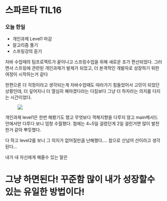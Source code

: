 # 스파르타 TIL16

### 오늘 한일 

- 개인과제 Level1 마감
- 알고리즘 풀기
- 스프링강의 듣기

자바 수업때의 팀프로젝트가 끝이나고 스프링수업을 위해 새로운 조가 편선되었다. 그러면서 
스프링에 관련된 개인과제가 발제가 되었고, 더 본격적인 개발자로 성장하기 위한 여정이 시작하는거 같다

한편으론 더 걱정이라고 생각되는게 자바수업때도 따라가기 힘들었어서 고민이 되었던 상황인데,
더 깊어지니 더 열심히 해야겠다라는 다짐보다 그냥 더 하자라는 의지를 다지는 시간이었다.

<figure>
    <img src="https://velog.velcdn.com/images/klmtaeryong1/post/d5cf6ef1-5a05-4357-ba20-4860ab5772b2/image.jpeg">
</figure>

개인과제 level1은 한번 해봤기도 했고 무엇보다 객체지향을 다루지 않고 main메서드 안에서만
다루다 보니 엄청 수월했다. 첨에는 4~5일 걸렸던게 2일 걸린거면 많이 발전한거 같아 뿌듯했다. 

다 하고 level2를 보니 그 의지가 없어질만큼 난해했다.... 참으로 산넘어 산이라고 생각된다... 

내가 내 자신에게 해줄수 있는 말은 

# 그냥 하면된다! 꾸준함 많이 내가 성장할수 있는 유일한 방법이다!  